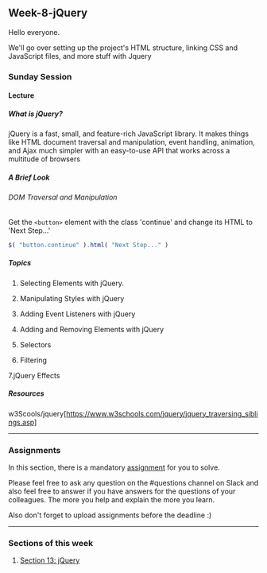 ## Week-8-jQuery

Hello everyone. 

We'll go over setting up the project's HTML structure, linking CSS and JavaScript files, 
and more stuff with Jquery 

### Sunday Session

#### Lecture

##### What is jQuery?

jQuery is a fast, small, and feature-rich JavaScript library. It makes things like HTML document traversal and manipulation, event handling, animation, and Ajax much simpler with an easy-to-use API that works across a multitude of browsers

##### A Brief Look

###### DOM Traversal and Manipulation

Get the ```<button>``` element with the class 'continue' and change its HTML to 'Next Step...'

```javascript
$( "button.continue" ).html( "Next Step..." )
```

##### Topics

1. Selecting Elements with jQuery.

2. Manipulating Styles with jQuery

3. Adding Event Listeners with jQuery

4. Adding and Removing Elements with jQuery

5. Selectors

6. Filtering

7.jQuery Effects



##### Resources

w3Scools/jquery[https://www.w3schools.com/jquery/jquery_traversing_siblings.asp]

---

### Assignments

In this section, there is a mandatory [assignment](./assignment) for you to solve.

Please feel free to ask any question on the #questions channel on Slack and also feel free to answer if you have answers for the questions of your colleagues. The more you help and explain the more you learn. 

Also don't forget to upload assignments before the deadline :)

---

### Sections of this week

1. [Section 13: jQuery](https://www.udemy.com/the-complete-web-development-bootcamp/learn/lecture/12384172#overview)

